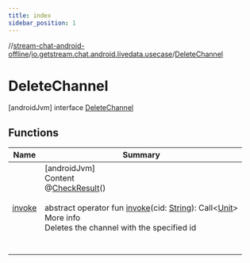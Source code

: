 ```yaml
---
title: index
sidebar_position: 1
---
```

//[stream-chat-android-offline](../../../index.md)/[io.getstream.chat.android.livedata.usecase](../index.md)/[DeleteChannel](index.md)



# DeleteChannel  
 [androidJvm] interface [DeleteChannel](index.md)   


## Functions  
  
|  Name |  Summary | 
|---|---|
| <a name="io.getstream.chat.android.livedata.usecase/DeleteChannel/invoke/#kotlin.String/PointingToDeclaration/"></a>[invoke](invoke.md)| <a name="io.getstream.chat.android.livedata.usecase/DeleteChannel/invoke/#kotlin.String/PointingToDeclaration/"></a>[androidJvm]  <br/>Content  <br/>@[CheckResult](https://developer.android.com/reference/kotlin/androidx/annotation/CheckResult.html)()  <br/>  <br/>abstract operator fun [invoke](invoke.md)(cid: [String](https://kotlinlang.org/api/latest/jvm/stdlib/kotlin/-string/index.html)): Call&lt;[Unit](https://kotlinlang.org/api/latest/jvm/stdlib/kotlin/-unit/index.html)&gt;  <br/>More info  <br/>Deletes the channel with the specified id  <br/><br/><br/>|

